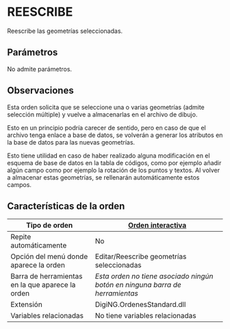# REESCRIBE

Reescribe las geometrías seleccionadas.

## Parámetros

No admite parámetros.

## Observaciones

Esta orden solicita que se seleccione una o varias geometrías (admite selección múltiple) y vuelve a almacenarlas en el archivo de dibujo.&#x20;

Esto en un principio podría carecer de sentido, pero en caso de que el archivo tenga enlace a base de datos, se volverán a generar los atributos en la base de datos para las nuevas geometrías.

Esto tiene utilidad en caso de haber realizado alguna modificación en el esquema de base de datos en la tabla de códigos, como por ejemplo añadir algún campo como por ejemplo la rotación de los puntos y textos. Al volver a almacenar estas geometrías, se rellenarán automáticamente estos campos.

## Características de la orden

| Tipo de orden                                    | [Orden interactiva](r-texto.md)                                              |
| ------------------------------------------------ | ---------------------------------------------------------------------------- |
| Repite automáticamente                           | No                                                                           |
| Opción del menú donde aparece la orden           | Editar/Reescribe geometrías seleccionadas                                    |
| Barra de herramientas en la que aparece la orden | _Esta orden no tiene asociado ningún botón en ninguna barra de herramientas_ |
| Extensión                                        | DigiNG.OrdenesStandard.dll                                                   |
| Variables relacionadas                           | No tiene variables relacionadas                                              |
